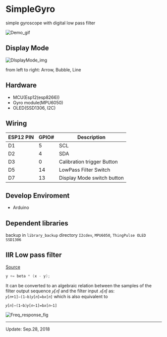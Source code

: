 # SimpleGyro

simple gyroscope with digital low pass filter

![Demo_gif](https://github.com/kw81634dr/SimpleGyro/blob/main/images/OLED_Demo.gif)

## Display Mode

![DIsplayMode_img](https://github.com/kw81634dr/SimpleGyro/blob/main/images/DisplayMode.png)

from left to right: Arrow, Bubble, Line

## Hardware

+ MCU(Esp12(esp8266))
+ Gyro module(MPU6050)
+ OLED(SSD1306, I2C)

## Wiring

| ESP12 PIN | GPIO# | Description                |
|-----------|-------|----------------------------|
| D1        | 5     | SCL                        |
| D2        | 4     | SDA                        |
| D3        | 0     | Calibration trigger Button |
| D5        | 14    | LowPass Filter Switch      |
| D7        | 13    | Display Mode switch button |

## Develop Enviroment

+ Arduino

## Dependent libraries

backup in `library_backup` directory
`I2cdev`, `MPU6050`, `ThingPulse OLED SSD1306`

## IIR Low pass filter

[Source](https://dsp.stackexchange.com/questions/41854/low-pass-filter-algorithm-origin)

```c
y += beta * (x - y);
```

It can be converted to an algebraic relation between the samples of the filter output sequence *𝑦[𝑛]* and the filter input *𝑥[𝑛]* as:
`𝑦[𝑛+1]−(1−b)𝑦[𝑛]=b𝑥[𝑛]`
which is also equivalent to

`𝑦[𝑛]−(1−b)𝑦[𝑛−1]=b𝑥[𝑛−1]`

![Freq_response_fig](https://i.stack.imgur.com/fnQMX.png)

---
Update: Sep.28, 2018

